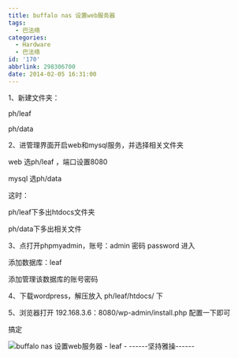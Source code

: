 ```yaml
---
title: buffalo nas 设置web服务器
tags:
  - 巴法络
categories:
  - Hardware
  - 巴法络
id: '170'
abbrlink: 298306700
date: 2014-02-05 16:31:00
---
```


1、新建文件夹：

ph/leaf

ph/data

  

2、进管理界面开启web和mysql服务，并选择相关文件夹

web 选ph/leaf ，端口设置8080

mysql 选ph/data

这时：

ph/leaf下多出htdocs文件夹

ph/data下多出相关文件

  

3、点打开phpmyadmin，账号：admin 密码 password 进入

添加数据库：leaf

添加管理该数据库的账号密码

  

4、下载wordpress，解压放入 ph/leaf/htdocs/ 下

  

5、浏览器打开 192.168.3.6：8080/wp-admin/install.php 配置一下即可

  

搞定

![buffalo nas 设置web服务器 - leaf - ------坚持雅操------](http://img2.ph.126.net/-_hee80LfIuYEbJKKWuRHA==/57139420372759511.png "buffalo nas 设置web服务器 - leaf - ------坚持雅操------")